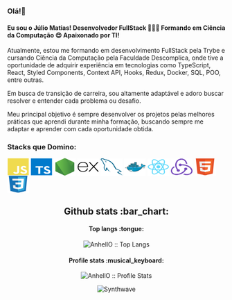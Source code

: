 ### Olá!👋
#### Eu sou o Júlio Matias! Desenvolvedor FullStack 👩🏻‍💻 Formando em Ciência da Computação 😍 Apaixonado por TI!
Atualmente, estou me formando em desenvolvimento FullStack pela Trybe e cursando Ciência da Computação pela Faculdade Descomplica, onde tive a oportunidade de adquirir experiência em tecnologias como TypeScript, React, Styled Components, Context API, Hooks, Redux, Docker, SQL, POO, entre outras.

Em busca de transição de carreira, sou altamente adaptável e adoro buscar resolver e entender cada problema ou desafio.

Meu principal objetivo é sempre desenvolver os projetos pelas melhores práticas que aprendi durante minha formação, buscando sempre me adaptar e aprender com cada oportunidade obtida.

### Stacks que Domino:

<div style="display: inline_block">
  <img align="center" alt="julio-js" height="40" width="50" src="https://raw.githubusercontent.com/devicons/devicon/master/icons/javascript/javascript-plain.svg" title="JavaScript">
  <img align="center" alt="julio-ts" height="40" width="50" src="https://raw.githubusercontent.com/devicons/devicon/master/icons/typescript/typescript-original.svg" title="TypeScript">
  <img align="center" alt="julio-node" height="40" width="50" src="https://raw.githubusercontent.com/devicons/devicon/master/icons/nodejs/nodejs-original.svg" title="NodeJs">
  <img align="center" alt="julio-express" height="40" width="50" src="https://raw.githubusercontent.com/devicons/devicon/master/icons/express/express-original.svg" title="ExpressJs">
  <img align="center" alt="julio-mysql" height="40" width="50" src="https://raw.githubusercontent.com/devicons/devicon/master/icons/mysql/mysql-original.svg" title="MySQL">
  <img align="center" alt="julio-docker" height="40" width="50" src="https://raw.githubusercontent.com/devicons/devicon/master/icons/docker/docker-original.svg" title="Docker">  
  <img align="center" alt="julio-react" height="40" width="50" src="https://raw.githubusercontent.com/devicons/devicon/master/icons/react/react-original.svg" title="React">
  <img align="center" alt="julio-redux" height="40" width="50" src="https://raw.githubusercontent.com/devicons/devicon/master/icons/redux/redux-original.svg" title="Redux">
  <img align="center" alt="julio-HTML" height="40" width="50" src="https://raw.githubusercontent.com/devicons/devicon/master/icons/html5/html5-original.svg" title="HTML">
  <img align="center" alt="julio-CSS" height="40" width="50" src="https://raw.githubusercontent.com/devicons/devicon/master/icons/css3/css3-original.svg" title="CSS">  
</div>

<h2 align="center">Github stats :bar_chart:</h2>

<h4 align="center">Top langs :tongue:</h4>

<p align="center"><img src="https://github-readme-stats.vercel.app/api/top-langs/?username=juliomatiastrybe&langs_count=10&theme=tokyonight&layout=compact" alt="AnhellO :: Top Langs" /></p>

<h4 align="center">Profile stats :musical_keyboard:</h4>

<p align="center"><img src="https://github-readme-stats.vercel.app/api?username=juliomatiastrybe&show_icons=true&theme=synthwave" alt="AnhellO :: Profile Stats" /></p>

<p align="center"><img src="https://thumbs.gfycat.com/GoodnaturedFondGaur-size_restricted.gif" alt="Synthwave" height="300" width="500"></p>

